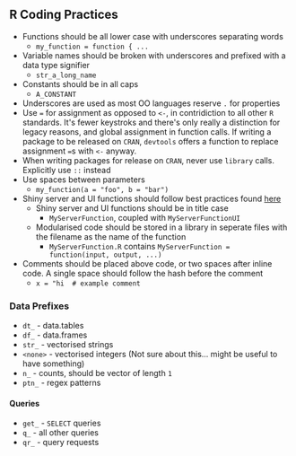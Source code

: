## R Coding Practices

 - Functions should be all lower case with underscores separating words
   - `my_function = function { ...`
 - Variable names should be broken with underscores and prefixed with a data type signifier
   - `str_a_long_name`
 - Constants should be in all caps
   - `A_CONSTANT`
 - Underscores are used as most OO languages reserve `.` for properties
 - Use `=` for assignment as opposed to `<-`, in contridiction to all other `R` standards.  It's fewer keystroks and there's only really a distinction for legacy reasons, and global assignment in function calls.  If writing a package to be released on `CRAN`, `devtools` offers a function to replace assignment `=`s with `<-` anyway.
 - When writing packages for release on `CRAN`, never use `library` calls. Explicitly use `::` instead
 - Use spaces between parameters
   - `my_function(a = "foo", b = "bar")`
 - Shiny server and UI functions should follow best practices found [here](http://shiny.rstudio.com/articles/modules.html)
   - Shiny server and UI functions should be in title case
     - `MyServerFunction`, coupled with `MyServerFunctionUI`
   - Modularised code should be stored in a library in seperate files with the filename as the name of the function
     - `MyServerFunction.R` contains `MyServerFunction = function(input, output, ...)`
 - Comments should be placed above code, or two spaces after inline code.  A single space should follow the hash before the comment
   - `x = "hi  # example comment`

### Data Prefixes

  - `dt_` - data.tables
  - `df_` - data.frames
  - `str_` - vectorised strings
  - `<none>` - vectorised integers (Not sure about this... might be useful to have something)
  - `n_` - counts, should be vector of length `1`
  - `ptn_` - regex patterns

#### Queries

  - `get_` - `SELECT` queries
  - `q_` - all other queries
  - `qr_` - query requests
